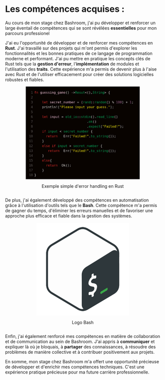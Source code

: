 # Les compétences acquises :

Au cours de mon stage chez Bashroom, j'ai pu développer et renforcer un large éventail de compétences qui se sont révélées **essentielles** pour mon parcours professionel

J'ai eu l'opportunité de développer et de renforcer mes compétences en **Rust**. J'ai travaillé sur des projets qui m'ont permis d'explorer les fonctionnalités et les bonnes pratiques de ce langage de programmation moderne et performant. J'ai pu mettre en pratique les concepts clés de Rust tels que la **gestion d'erreur**, l'**implémentation** de modules et l'utilisation des **traits**. Cette expérience m'a permis de devenir plus à l'aise avec Rust et de l'utiliser efficacement pour créer des solutions logicielles robustes et fiables.

<div style="display: flex; justify-content: center;">
  <img src="./img/example.png" style="max-height: 300px; width: auto;" alt="Bashroom">
</div>
<div style="display: flex; justify-content: center;">
  <p>Exemple simple d'error handling en Rust</p>
</div>

De plus, j'ai également développé des compétences en automatisation grâce à l'utilisation d'outils tels que le **Bash**. Cette compétence m'a permis de gagner du temps, d'éliminer les erreurs manuelles et de favoriser une approche plus efficace et fiable dans la gestion des systèmes.

<div style="display: flex; justify-content: center;">
  <img src="./img/bash.png" style="max-height: 300px; width: auto;" alt="Bashroom">
</div>
<div style="display: flex; justify-content: center;">
  <p>Logo Bash</p>
</div>

Enfin, j'ai également renforcé mes compétences en matière de collaboration et de communication au sein de Bashroom. J'ai appris à **communiquer** et expliquer là où je bloquais, à **partager** des connaissances, à résoudre des problèmes de manière collective et à contribuer positivement aux projets.

En somme, mon stage chez Bashroom m'a offert une opportunité précieuse de développer et d'enrichir mes compétences techniques. C'est une expérience pratique précieuse pour ma future carrière professionnelle.